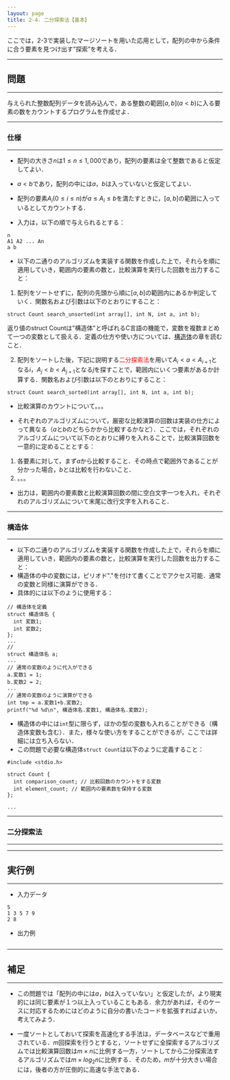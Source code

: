 ```yaml
---
layout: page
title: 2-4. 二分探索法【基本】
---
```


ここでは，2-3で実装したマージソートを用いた応用として，配列の中から条件に合う要素を見つけ出す”探索”を考える．

---
## 問題
---
与えられた整数配列データを読み込んで，ある整数の範囲$[a, b] (a<b)$に入る要素の数をカウントするプログラムを作成せよ．

---
### 仕様
---
- 配列の大きさ$n$は$1\le n \le 1,000$であり，配列の要素は全て整数であると仮定してよい．

- $a<b$であり，配列の中には$a$，$b$は入っていないと仮定してよい．

- 配列の要素$A_{i} (0\le i\le n)$が$a\le A_{i}\le b$を満たすときに，$[a, b]$の範囲に入っているとしてカウントする．

- 入力は，以下の順で与えられるとする：
```
n
A1 A2 ... An
a b
```

- 以下の二通りのアルゴリズムを実装する関数を作成した上で，それらを順に適用していき，範囲内の要素の数と，比較演算を実行した回数を出力すること：
1. 配列をソートせずに，配列の先頭から順に$[a, b]$の範囲内にあるか判定していく．関数名および引数は以下のとおりにすること：
```
struct Count search_unsorted(int array[], int N, int a, int b);
```
返り値のstruct Countは"構造体"と呼ばれるC言語の機能で，変数を複数まとめて一つの変数として扱える．定義の仕方や使い方については、[構造体](#structure)の章を読むこと．

2. 配列をソートした後，下記に説明する<font color="red">二分探索法</font>を用いて$A_{i}< a<A_{i+1}$となる$i$，$A_{j}<b<A_{j+1}$となる$j$を探すことで，範囲内にいくつ要素があるか計算する．関数名および引数は以下のとおりにすること：
```
struct Count search_sorted(int array[], int N, int a, int b);
```

- 比較演算のカウントについて。。。

- それぞれのアルゴリズムについて，厳密な比較演算の回数は実装の仕方によって異なる（$a$と$b$のどちらかから比較するかなど）．ここでは，それぞれのアルゴリズムについて以下のとおりに縛りを入れることで，比較演算回数を一意的に定めることとする：
1. 各要素に対して，まず$a$から比較すること．その時点で範囲外であることが分かった場合，$b$とは比較を行わないこと．
2. 。。。

- 出力は，範囲内の要素数と比較演算回数の間に空白文字一つを入れ，それぞれのアルゴリズムについて末尾に改行文字を入れること．

---
### 構造体<a name="structure"></a>
---
- 以下の二通りのアルゴリズムを実装する関数を作成した上で，それらを順に適用していき，範囲内の要素の数と，比較演算を実行した回数を出力すること：
- 構造体の中の変数には，ピリオド"."を付けて書くことでアクセス可能．通常の変数と同様に演算ができる．
- 具体的には以下のように使用する：
```
// 構造体を定義
struct 構造体名 {
  int 変数1;
  int 変数2;
};
...
//
struct 構造体名 a;
...
// 通常の変数のように代入ができる
a.変数1 = 1;
b.変数2 = 2;
...
// 通常の変数のように演算ができる
int tmp = a.変数1+b.変数2;
printf("%d %d\n", 構造体名.変数1, 構造体名.変数2);
```

- 構造体の中には`int`型に限らず，ほかの型の変数も入れることができる（構造体変数も含む）．また，様々な使い方をすることができるが，ここでは詳細には立ち入らない．
- この問題で必要な構造体`struct Count`は以下のように定義すること： 
```
#include <stdio.h>

struct Count {
  int comparison_count; // 比較回数のカウントをする変数
  int element_count; // 範囲内の要素数を保持する変数
};

...
```

---
### 二分探索法
---

---
## 実行例
---
- 入力データ
```
5
1 3 5 7 9
2 8
```
- 出力例
```

```

---
## 補足
---
- この問題では「配列の中には$a$，$b$は入っていない」と仮定したが，より現実的には同じ要素が１つ以上入っていることもある．余力があれば，そのケースに対応するためにはどのように自分の書いたコードを拡張すればよいか，考えてみよう．

- 一度ソートとしておいて探索を高速化する手法は，データベースなどで重用されている．$m$回探索を行うとすると，ソートせずに全探索するアルゴリズムでは比較演算回数は$m\times n$に比例する一方，ソートしてから二分探索法するアルゴリズムでは$m\times log_2 n$に比例する．そのため，$m$が十分大きい場合には，後者の方が圧倒的に高速な手法である．
